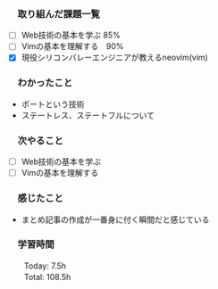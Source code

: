 ### 　取り組んだ課題一覧  
- [ ] Web技術の基本を学ぶ  85%
- [ ] Vimの基本を理解する　90%
- [x] 現役シリコンバレーエンジニアが教えるneovim(vim)
### 　わかったこと
* ポートという技術
* ステートレス、ステートフルについて
### 　次やること
- [ ] Web技術の基本を学ぶ 
- [ ] Vimの基本を理解する
### 　感じたこと
* まとめ記事の作成が一番身に付く瞬間だと感じている
### 　学習時間
　　Today: 7.5h  
　　Total: 108.5h 
